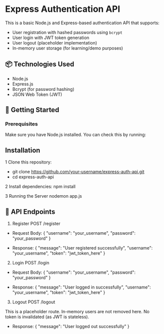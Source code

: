 # Express Authentication API

This is a basic Node.js and Express-based authentication API that supports:

- User registration with hashed passwords using `bcrypt`
- User login with JWT token generation
- User logout (placeholder implementation)
- In-memory user storage (for learning/demo purposes)

## 📦 Technologies Used

- Node.js
- Express.js
- Bcrypt (for password hashing)
- JSON Web Token (JWT)

## 🚀 Getting Started

### Prerequisites

Make sure you have Node.js installed. You can check this by running:

## Installation

1 Clone this repository:
- git clone https://github.com/your-username/express-auth-api.git
- cd express-auth-api

2 Install dependencies:
npm install

3 Running the Server
nodemon app.js

## 🔐 API Endpoints

1. Register
POST /register

- Request Body:
{
  "username": "your_username",
  "password": "your_password"
}

- Response:
{
  "message": "User registered successfully",
  "username": "your_username",
  "token": "jwt_token_here"
}

2. Login
POST /login

- Request Body:
{
  "username": "your_username",
  "password": "your_password"
}

- Response:
{
  "message": "User logged in successfully",
  "username": "your_username",
  "token": "jwt_token_here"
}

3. Logout
POST /logout

This is a placeholder route. In-memory users are not removed here. No token is invalidated (as JWT is stateless).

- Response:
{
  "message": "User logged out successfully"
}




